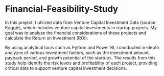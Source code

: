 # Financial-Feasibility-Study
In this project, I utilized data from Venture Capital Investment Data (source: Kaggle), which
includes venture capital investments in startup projects. My goal was to analyze the financial
considerations of these projects and calculate the Return on Investment (ROI). 

By using analytical tools such as Python and Power BI, I conducted in-depth analyzes of various
investment factors, such as the investment amount, payback period, and growth potential of the
startups. The results from this study help identify the risk levels and profitability of each
project, providing critical data to support venture capital investment decisions.

